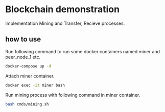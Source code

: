 # Blockchain demonstration

Implementation Mining and Transfer, Recieve processes.

## how to use

Run following command to run some docker containers named miner and peer_node_1 etc.
```bash
docker-compose up -d
```

Attach miner container.
```bash
docker exec -it miner bash
```

Run mining process with following command in miner container.
```bash
bash cmds/mining.sh
```
